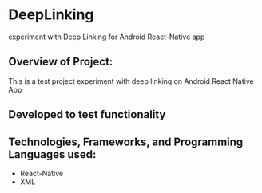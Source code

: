 # DeepLinking
experiment with Deep Linking for Android React-Native app

## Overview of Project:
This is a test project experiment with deep linking on Android React Native App

## Developed to test functionality

## Technologies, Frameworks, and Programming Languages used:
* React-Native
* XML
